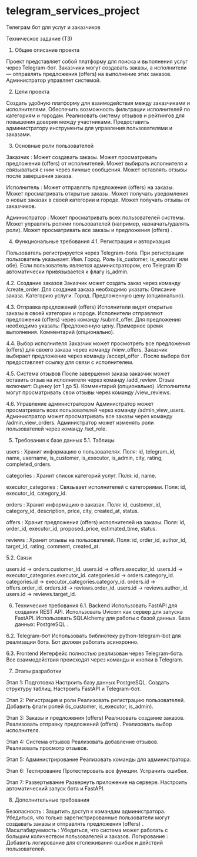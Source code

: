 # telegram_services_project
Телеграм бот для услуг и заказчиков

Техническое задание (ТЗ)

1. Общее описание проекта

Проект представляет собой платформу для поиска и выполнения услуг через Telegram-бот. Заказчики могут создавать заказы, а исполнители — отправлять предложения (offers) на выполнение этих заказов. Администратор управляет системой.

2. Цели проекта

Создать удобную платформу для взаимодействия между заказчиками и исполнителями.
Обеспечить возможность фильтрации исполнителей по категориям и городам.
Реализовать систему отзывов и рейтингов для повышения доверия между участниками.
Предоставить администратору инструменты для управления пользователями и заказами.

3. Основные роли пользователей

Заказчик :
Может создавать заказы.
Может просматривать предложения (offers) от исполнителей.
Может выбирать исполнителя и связываться с ним через личные сообщения.
Может оставлять отзывы после завершения заказа.

Исполнитель :
Может отправлять предложения (offers) на заказы.
Может просматривать открытые заказы.
Может получать уведомления о новых заказах в своей категории и городе.
Может получать отзывы от заказчиков.

Администратор :
Может просматривать всех пользователей системы.
Может управлять ролями пользователей (например, назначать/удалять роли).
Может просматривать все заказы и предложения (offers) .

4. Функциональные требования
4.1. Регистрация и авторизация

Пользователь регистрируется через Telegram-бота.
При регистрации пользователь указывает:
Имя.
Город.
Роль (is_customer, is_executor или обе).
Если пользователь является администратором, его Telegram ID автоматически привязывается к флагу is_admin.

4.2. Создание заказов
Заказчик может создать заказ через команду /create_order.
Для создания заказа необходимо указать:
Описание заказа.
Категорию услуги.
Город.
Предложенную цену (опционально).

4.3. Отправка предложений (offers)
Исполнители видят открытые заказы в своей категории и городе.
Исполнители отправляют предложения (offers) через команду /submit_offer.
Для предложения необходимо указать:
Предложенную цену.
Примерное время выполнения.
Комментарий (опционально).

4.4. Выбор исполнителя
Заказчик может просмотреть все предложения (offers) для своего заказа через команду /view_offers.
Заказчик выбирает предложение через команду /accept_offer <ID>.
После выбора бот предоставляет ссылку для связи с исполнителем.

4.5. Система отзывов
После завершения заказа заказчик может оставить отзыв на исполнителя через команду /add_review.
Отзыв включает:
Оценку (от 1 до 5).
Комментарий (опционально).
Исполнители могут просматривать свои отзывы через команду /view_reviews.

4.6. Управление администратором
Администратор может просматривать всех пользователей через команду /admin_view_users.
Администратор может просматривать все заказы через команду /admin_view_orders.
Администратор может изменять роли пользователей через команду /set_role.

5. Требования к базе данных
5.1. Таблицы

users :
Хранит информацию о пользователях.
Поля: id, telegram_id, name, username, is_customer, is_executor, is_admin, city, rating, completed_orders.

categories :
Хранит список категорий услуг.
Поля: id, name.

executor_categories :
Связывает исполнителей с категориями.
Поля: id, executor_id, category_id.

orders :
Хранит информацию о заказах.
Поля: id, customer_id, category_id, description, price, city, created_at, status.

offers :
Хранит предложения (offers) исполнителей на заказы.
Поля: id, order_id, executor_id, proposed_price, estimated_time, status.

reviews :
Хранит отзывы на пользователей.
Поля: id, order_id, author_id, target_id, rating, comment, created_at.

5.2. Связи

users.id → orders.customer_id.
users.id → offers.executor_id.
users.id → executor_categories.executor_id.
categories.id → orders.category_id.
categories.id → executor_categories.category_id.
orders.id → offers.order_id.
orders.id → reviews.order_id.
users.id → reviews.author_id.
users.id → reviews.target_id.

6. Технические требования
6.1. Backend
Использовать FastAPI для создания REST API.
Использовать Uvicorn как сервер для запуска FastAPI.
Использовать SQLAlchemy для работы с базой данных.
База данных: PostgreSQL .

6.2. Telegram-бот
Использовать библиотеку python-telegram-bot для реализации бота.
Бот должен работать асинхронно.

6.3. Frontend
Интерфейс полностью реализован через Telegram-бота.
Все взаимодействия происходят через команды и кнопки в Telegram.

7. Этапы разработки

Этап 1: Подготовка
Настроить базу данных PostgreSQL.
Создать структуру таблиц.
Настроить FastAPI и Telegram-бот.

Этап 2: Регистрация и роли
Реализовать регистрацию пользователей.
Добавить флаги ролей (is_customer, is_executor, is_admin).

Этап 3: Заказы и предложения (offers)
Реализовать создание заказов.
Реализовать отправку предложений (offers) .
Реализовать выбор исполнителя.

Этап 4: Система отзывов
Реализовать добавление отзывов.
Реализовать просмотр отзывов.

Этап 5: Администрирование
Реализовать команды для администратора.

Этап 6: Тестирование
Протестировать все функции.
Устранить ошибки.

Этап 7: Развертывание
Развернуть приложение на сервере.
Настроить автоматический запуск бота и FastAPI.

8. Дополнительные требования

Безопасность :
Защитить доступ к командам администратора.
Убедиться, что только зарегистрированные пользователи могут создавать заказы и отправлять предложения (offers) .
Масштабируемость :
Убедиться, что система может работать с большим количеством пользователей и заказов.
Логирование :
Добавить логирование для отслеживания ошибок и действий пользователей.

